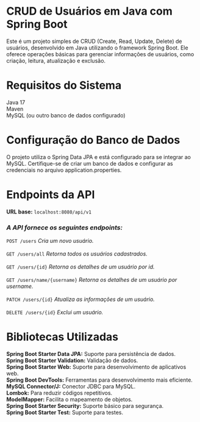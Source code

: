 # CRUD de Usuários em Java com Spring Boot

Este é um projeto simples de CRUD (Create, Read, Update, Delete) de usuários, desenvolvido em Java utilizando o framework Spring Boot. Ele oferece operações básicas para gerenciar informações de usuários, como criação, leitura, atualização e exclusão.

# Requisitos do Sistema
Java 17
<br/>
Maven
<br/>
MySQL (ou outro banco de dados configurado)

# Configuração do Banco de Dados
O projeto utiliza o Spring Data JPA e está configurado para se integrar ao MySQL. Certifique-se de criar um banco de dados e configurar as credenciais no arquivo application.properties.

# Endpoints da API
**URL base:** `localhost:8080/api/v1`
<br/>

### ***A API fornece os seguintes endpoints:***

`POST /users` *Cria um novo usuário.*
<br/>
<br/>
`GET /users/all` *Retorna todos os usuários cadastrados.*
<br/>
<br/>
`GET /users/{id}` *Retorna os detalhes de um usuário por id.*
<br/>
<br/>
`GET /users/name/{username}` *Retorna os detalhes de um usuário por username.*
<br/>
<br/>
`PATCH /users/{id}` *Atualiza as informações de um usuário.*
<br/>
<br/>
`DELETE /users/{id}` *Exclui um usuário.*

# Bibliotecas Utilizadas
**Spring Boot Starter Data JPA:** Suporte para persistência de dados.
<br/>
**Spring Boot Starter Validation:** Validação de dados.
<br/>
**Spring Boot Starter Web:** Suporte para desenvolvimento de aplicativos web.
<br/>
**Spring Boot DevTools:** Ferramentas para desenvolvimento mais eficiente.
<br/>
**MySQL Connector/J:** Conector JDBC para MySQL.
<br/>
**Lombok:** Para reduzir códigos repetitivos.
<br/>
**ModelMapper:** Facilita o mapeamento de objetos.
<br/>
**Spring Boot Starter Security:** Suporte básico para segurança.
<br/>
**Spring Boot Starter Test:** Suporte para testes.
